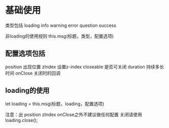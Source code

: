 # 基础使用

类型包括 loading info warning error question success

非loading的使用规则
this.msg(标题，类型，配置选项)

## 配置选项包括

position   出现位置
zIndex     设置z-index
closeable  是否可关闭
duration   持续多长时间
onClose    关闭时的回调

## loading的使用

let loading = this.msg(标题，loading，配置选项)

注意：出 position zIndex onClose之外不建议做任何配置
关闭请使用 loading.close();